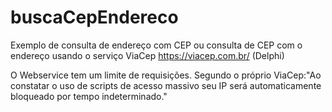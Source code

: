 # buscaCepEndereco
Exemplo de consulta de endereço com CEP ou consulta de CEP com o endereço usando o serviço ViaCep https://viacep.com.br/ (Delphi)

O Webservice tem um limite de requisições. Segundo o próprio ViaCep:"Ao constatar o uso de scripts de acesso massivo seu IP será automaticamente bloqueado por tempo indeterminado."

